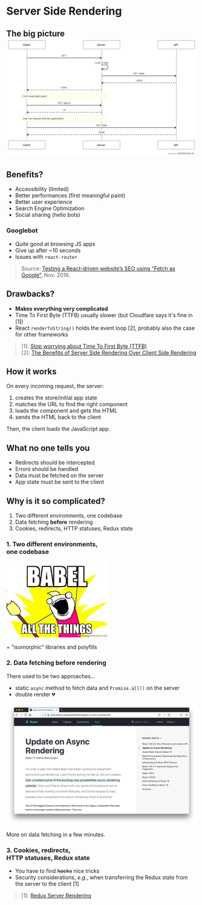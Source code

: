 # Server Side Rendering


## The big picture<br>![](images/ssr.png)


## Benefits?

- Accessibility (limited)
- Better performances (first meaningful paint)
- Better user experience
- Search Engine Optimization
- Social sharing (hello bots)


### Googlebot

- Quite good at browsing JS apps
- Give up after ~10 seconds
- Issues with `react-router`

> Source: [Testing a React-driven website’s SEO using “Fetch as
> Google”](https://medium.freecodecamp.org/using-fetch-as-google-for-seo-experiments-with-react-driven-websites-914e0fc3ab1),
> Nov. 2016.


## Drawbacks?

- **Makes everything very complicated**
- Time To First Byte (TTFB) usually slower (but Cloudfare says
  it's fine in [1])
- React `renderToString()` holds the event loop [2], probably also the case for
  other frameworks

> [1]: [Stop worrying about Time To First Byte
> (TTFB)](https://blog.cloudflare.com/ttfb-time-to-first-byte-considered-meaningles/)
> <br>
> [2]: [The Benefits of Server Side Rendering Over Client Side
> Rendering](https://medium.com/walmartlabs/the-benefits-of-server-side-rendering-over-client-side-rendering-5d07ff2cefe8)


## How it works

On every incoming request, the server:

1. creates the store/initial app state
2. matches the URL to find the right component
3. loads the component and gets the HTML
4. sends the HTML back to the client

Then, the client loads the JavaScript app.


## What no one tells you

- Redirects should be intercepted
- Errors should be handled
- Data must be fetched on the server
- App state must be sent to the client


## Why is it so complicated?

1. Two different environments, one codebase
2. Data fetching **before** rendering
3. Cookies, redirects, HTTP statuses, Redux state


### 1. Two different environments,<br>one codebase

![](images/babel.jpg)

&plus; "isomorphic" libraries and polyfills


### 2. Data fetching **before** rendering

There used to be two approaches...

- static `async` method to fetch data and `Promise.all()` on the server
- double render 💔


![](images/react-blog-post.png)


More on data fetching in a few minutes.


### 3. Cookies, redirects,<br>HTTP statuses, Redux state

- You have to find ~~hacks~~ nice tricks
- Security considerations, _e.g._, when transferring the Redux state from the
  server to the client [1]

> [1]: [Redux Server Rendering](https://redux.js.org/recipes/server-rendering#security-considerations)

